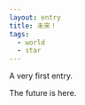 ```yaml
---
layout: entry
title: 未来！
tags: 
  - world
  - star
---
```


A very first entry.

The future is here.